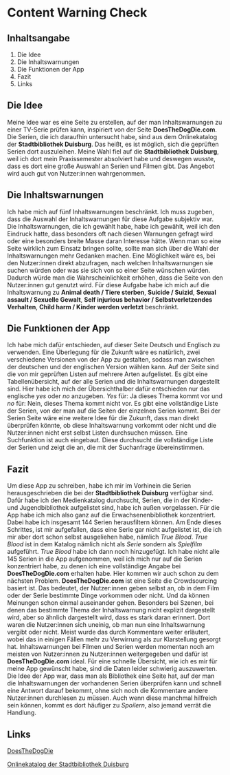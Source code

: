 # Content Warning Check

## Inhaltsangabe

1.	Die Idee
2.	Die Inhaltswarnungen
3.	Die Funktionen der App
4.	Fazit
5.	Links

## Die Idee
Meine Idee war es eine Seite zu erstellen, auf der man Inhaltswarnungen zu einer TV-Serie prüfen kann, inspiriert von der Seite **DoesTheDogDie.com**. Die Serien, die ich daraufhin untersucht habe, sind aus dem Onlinekatalog der **Stadtbibliothek Duisburg**.  Das heißt, es ist möglich, sich die geprüften Serien dort auszuleihen. Meine Wahl fiel auf die **Stadtbibliothek Duisburg**, weil ich dort mein Praxissemester absolviert habe und deswegen wusste, dass es dort eine große Auswahl an Serien und Filmen gibt. Das Angebot wird auch gut von Nutzer:innen wahrgenommen.

## Die Inhaltswarnungen
Ich habe mich auf fünf Inhaltswarnungen beschränkt. Ich muss zugeben, dass die Auswahl der Inhaltswarnungen für diese Aufgabe subjektiv war. Die Inhaltswarnungen, die ich gewählt habe, habe ich gewählt, weil ich den Eindruck hatte, dass besonders oft nach diesen Warnungen gefragt wird oder eine besonders breite Masse daran Interesse hätte. Wenn man so eine Seite wirklich zum Einsatz bringen sollte, sollte man sich über die Wahl der Inhaltswarnungen mehr Gedanken machen. Eine Möglichkeit wäre es, bei den Nutzer:innen direkt abzufragen, nach welchen Inhaltswarnungen sie suchen würden oder was sie sich von so einer Seite wünschen würden. Dadurch würde man die Wahrscheinlichkeit erhöhen, dass die Seite von den Nutzer:innen gut genutzt wird.
Für diese Aufgabe habe ich mich auf die Inhaltswarnung zu **Animal death / Tiere sterben**, **Suicide / Suizid**, **Sexual assault / Sexuelle Gewalt**, **Self injurious behavior / Selbstverletzendes Verhalten**, **Child harm / Kinder werden verletzt** beschränkt.

## Die Funktionen der App
Ich habe mich dafür entschieden, auf dieser Seite Deutsch und Englisch zu verwenden. Eine Überlegung für die Zukunft wäre es natürlich, zwei verschiedene Versionen von der App zu gestalten, sodass man zwischen der deutschen und der englischen Version wählen kann.
Auf der Seite sind die von mir geprüften Listen auf mehrere Arten aufgelistet. Es gibt eine Tabellenübersicht, auf der alle Serien und die Inhaltswarnungen dargestellt sind. Hier habe ich mich der Übersichthalber dafür entschieden nur das englische *yes* oder *no* anzugeben. *Yes* für: Ja dieses Thema kommt vor und *no* für: Nein, dieses Thema kommt nicht vor. 
Es gibt eine vollständige Liste der Serien, von der man auf die Seiten der einzelnen Serien kommt. Bei der Serien Seite wäre eine weitere Idee für die Zukunft, dass man direkt überprüfen könnte, ob diese Inhaltswarnung vorkommt oder nicht und die Nutzer:innen nicht erst selbst Listen durchsuchen müssen.
Eine Suchfunktion ist auch eingebaut. Diese durchsucht die vollständige Liste der Serien und zeigt die an, die mit der Suchanfrage übereinstimmen.

## Fazit
Um diese App zu schreiben, habe ich mir im Vorhinein die Serien herausgeschrieben die bei der **Stadtbibliothek Duisburg** verfügbar sind. Dafür habe ich den Medienkatalog durchsucht, Serien, die in der Kinder- und Jugendbibliothek aufgelistet sind, habe ich außen vorgelassen. Für die App habe ich mich also ganz auf die Erwachsenenbibliothek konzentriert. Dabei habe ich insgesamt 144 Serien herausfiltern können. Am Ende dieses Schrittes, ist mir aufgefallen, dass eine Serie gar nicht aufgelistet ist, die ich mir aber dort schon selbst ausgeliehen habe, nämlich *True Blood*. *True Blood* ist in dem Katalog nämlich nicht als *Serie* sondern als *Spielfilm* aufgeführt. *True Blood* habe ich dann noch hinzugefügt. Ich habe nicht alle 145 Serien in die App aufgenommen, weil ich mich nur auf die Serien konzentriert habe, zu denen ich eine vollständige Angabe bei **DoesTheDogDie.com** erhalten habe. Hier kommen wir auch schon zu dem nächsten Problem.
**DoesTheDogDie.com** ist eine Seite die Crowdsourcing basiert ist. Das bedeutet, der Nutzer:innen geben selbst an, ob in dem Film oder der Serie bestimmte Dinge vorkommen oder nicht. Und da können Meinungen schon einmal auseinander gehen. Besonders bei Szenen, bei denen das bestimmte Thema der Inhaltswarnung nicht explizit dargestellt wird, aber so ähnlich dargestellt wird, dass es stark daran erinnert. Dort waren die Nutzer:innen sich uneinig, ob man nun eine Inhaltswarnung vergibt oder nicht. Meist wurde das durch Kommentare weiter erläutert, wobei das in einigen Fällen mehr zu Verwirrung als zur Klarstellung gesorgt hat.
Inhaltswarnungen bei Filmen und Serien werden momentan noch am meisten von Nutzer:innen zu Nutzer:innen weitergegeben und dafür ist **DoesTheDogDie.com** ideal. Für eine schnelle Übersicht, wie ich es mir für meine App gewünscht habe, sind die Daten leider schwierig auszuwerten. 
Die Idee der App war, dass man als Bibliothek eine Seite hat, auf der man die Inhaltswarnungen der vorhandenen Serien überprüfen kann und schnell eine Antwort darauf bekommt, ohne sich noch die Kommentare andere Nutzer:innen durchlesen zu müssen. Auch wenn diese manchmal hilfreich sein können, kommt es dort häufiger zu *Spoilern*, also jemand verrät die Handlung. 

## Links
[DoesTheDogDie](https://www.doesthedogdie.com/)

[Onlinekatalog der Stadtbibliothek Duisburg]( https://sb-duisburg.lmscloud.net/)
